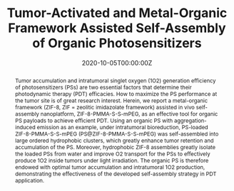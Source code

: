 ---
title: 'Tumor-Activated and Metal-Organic Framework Assisted Self-Assembly of Organic Photosensitizers'

# Authors
# If you created a profile for a user (e.g. the default `admin` user), write the username (folder name) here
# and it will be replaced with their full name and linked to their profile.
authors:
  - Yuanbo Wang
  - Leilei Shi
  - Dou Ma
  - Shidang Xu
  - Wenbo Wu
  - Li Xu
  - Majid Panahandeh-Fard
  - Xinyuan Zhu
  - Bo Wang*
  - Bin Liu*

# # Author notes (optional)
# author_notes:
#   - ''
#   - ''
#   - ''
#   - ''
#   - ''
#   - ''
#   - ''
#   - ''
#   - 'Corresponding author'
#   - 'Corresponding author'

date: '2020-10-05T00:00:00Z'
doi: '10.1021/acsnano.0c04518'

# Schedule page publish date (NOT publication's date).
publishDate: '2020-10-27T00:00:00Z'

# Publication type.
# Accepts a single type but formatted as a YAML list (for Hugo requirements).
# Enter a publication type from the CSL standard.
publication_types: ['article-journal']

# Publication name and optional abbreviated publication name.
publication: In *ACS Nano*
publication_short: In *ACS Nano*

abstract: Tumor accumulation and intratumoral singlet oxygen (1O2) generation efficiency of photosensitizers (PSs) are two essential factors that determine their photodynamic therapy (PDT) efficacies. How to maximize the PS performance at the tumor site is of great research interest. Herein, we report a metal-organic framework (ZIF-8, ZIF = zeolitic imidazolate framework) assisted in vivo self-assembly nanoplatform, ZIF-8-PMMA-S-S-mPEG, as an effective tool for organic PS payloads to achieve efficient PDT. Using an organic PS with aggregation-induced emission as an example, under intratumoral bioreduction, PS-loaded ZIF-8-PMMA-S-S-mPEG (PS@ZIF-8-PMMA-S-S-mPEG) was self-assembled into large ordered hydrophobic clusters, which greatly enhance tumor retention and accumulation of the PS. Moreover, hydrophobic ZIF-8 assemblies greatly isolate the loaded PSs from water and improve O2 transport for the PSs to effectively produce 1O2 inside tumors under light irradiation. The organic PS is therefore endowed with optimal tumor accumulation and intratumoral 1O2 production, demonstrating the effectiveness of the developed self-assembly strategy in PDT application.

# Summary. An optional shortened abstract.
summary: Tumor accumulation and intratumoral singlet oxygen (1O2) generation efficiency of photosensitizers (PSs) are two essential factors that determine their photodynamic therapy (PDT) efficacies. How to maximize the PS performance at the tumor site is of great research interest. Herein, we report a metal-organic framework (ZIF-8, ZIF = zeolitic imidazolate framework) assisted in vivo self-assembly nanoplatform, ZIF-8-PMMA-S-S-mPEG, as an effective tool for organic PS payloads to achieve efficient PDT. Using an organic PS with aggregation-induced emission as an example, under intratumoral bioreduction, PS-loaded ZIF-8-PMMA-S-S-mPEG (PS@ZIF-8-PMMA-S-S-mPEG) was self-assembled into large ordered hydrophobic clusters, which greatly enhance tumor retention and accumulation of the PS. Moreover, hydrophobic ZIF-8 assemblies greatly isolate the loaded PSs from water and improve O2 transport for the PSs to effectively produce 1O2 inside tumors under light irradiation. The organic PS is therefore endowed with optimal tumor accumulation and intratumoral 1O2 production, demonstrating the effectiveness of the developed self-assembly strategy in PDT application.
tags: []

# Display this page in the Featured widget?
featured: true

# Custom links (uncomment lines below)
# links:
# - name: Custom Link
#   url: http://example.org

url_pdf: 'https://pubs.acs.org/doi/epdf/10.1021/acsnano.0c04518?ref=article_openPDF'
url_code: ''
url_dataset: ''
url_poster: ''
url_project: ''
url_slides: ''
url_source: ''
url_video: ''

# Featured image
# To use, add an image named `featured.jpg/png` to your page's folder.
# image:
#   caption: 'Image credit: [**Unsplash**](https://unsplash.com/photos/pLCdAaMFLTE)'
#   focal_point: ''
#   preview_only: false
---